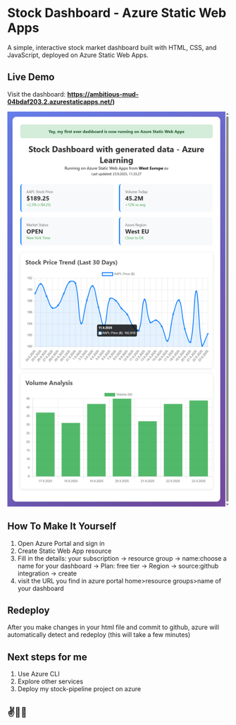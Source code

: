 # Stock Dashboard - Azure Static Web Apps

A simple, interactive stock market dashboard built with HTML, CSS, and JavaScript, deployed on Azure Static Web Apps.

##  Live Demo

Visit the dashboard: **https://ambitious-mud-04bdaf203.2.azurestaticapps.net/)**

![snapshot of dashboard](html-dashboard.png)

## How To Make It Yourself

1. Open Azure Portal and sign in
2. Create Static Web App resource
3. Fill in the details: your subscription -> resource group -> name:choose a name for your dashboard -> Plan: free tier -> Region -> source:github integration -> create
4. visit the URL you find in azure portal home>resource groups>name of your dashboard

## Redeploy
After you make changes in your html file and commit to github, azure will automatically detect and redeploy (this will take a few minutes)

## Next steps for me
1. Use Azure CLI
2. Explore other services
3. Deploy my stock-pipeline project on azure

## ✌️🫰🖖
